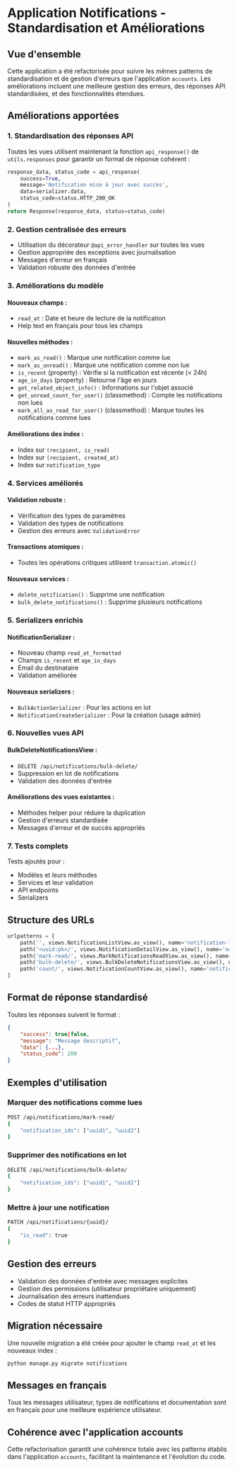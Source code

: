 # Application Notifications - Standardisation et Améliorations

## Vue d'ensemble

Cette application a été refactorisée pour suivre les mêmes patterns de standardisation et de gestion d'erreurs que l'application `accounts`. Les améliorations incluent une meilleure gestion des erreurs, des réponses API standardisées, et des fonctionnalités étendues.

## Améliorations apportées

### 1. Standardisation des réponses API

Toutes les vues utilisent maintenant la fonction `api_response()` de `utils.responses` pour garantir un format de réponse cohérent :

```python
response_data, status_code = api_response(
    success=True,
    message='Notification mise à jour avec succès',
    data=serializer.data,
    status_code=status.HTTP_200_OK
)
return Response(response_data, status=status_code)
```

### 2. Gestion centralisée des erreurs

- Utilisation du décorateur `@api_error_handler` sur toutes les vues
- Gestion appropriée des exceptions avec journalisation
- Messages d'erreur en français
- Validation robuste des données d'entrée

### 3. Améliorations du modèle

#### Nouveaux champs :
- `read_at` : Date et heure de lecture de la notification
- Help text en français pour tous les champs

#### Nouvelles méthodes :
- `mark_as_read()` : Marque une notification comme lue
- `mark_as_unread()` : Marque une notification comme non lue
- `is_recent` (property) : Vérifie si la notification est récente (< 24h)
- `age_in_days` (property) : Retourne l'âge en jours
- `get_related_object_info()` : Informations sur l'objet associé
- `get_unread_count_for_user()` (classmethod) : Compte les notifications non lues
- `mark_all_as_read_for_user()` (classmethod) : Marque toutes les notifications comme lues

#### Améliorations des index :
- Index sur `(recipient, is_read)`
- Index sur `(recipient, created_at)`
- Index sur `notification_type`

### 4. Services améliorés

#### Validation robuste :
- Vérification des types de paramètres
- Validation des types de notifications
- Gestion des erreurs avec `ValidationError`

#### Transactions atomiques :
- Toutes les opérations critiques utilisent `transaction.atomic()`

#### Nouveaux services :
- `delete_notification()` : Supprime une notification
- `bulk_delete_notifications()` : Supprime plusieurs notifications

### 5. Serializers enrichis

#### NotificationSerializer :
- Nouveau champ `read_at_formatted`
- Champs `is_recent` et `age_in_days`
- Email du destinataire
- Validation améliorée

#### Nouveaux serializers :
- `BulkActionSerializer` : Pour les actions en lot
- `NotificationCreateSerializer` : Pour la création (usage admin)

### 6. Nouvelles vues API

#### BulkDeleteNotificationsView :
- `DELETE /api/notifications/bulk-delete/`
- Suppression en lot de notifications
- Validation des données d'entrée

#### Améliorations des vues existantes :
- Méthodes helper pour réduire la duplication
- Gestion d'erreurs standardisée
- Messages d'erreur et de succès appropriés

### 7. Tests complets

Tests ajoutés pour :
- Modèles et leurs méthodes
- Services et leur validation
- API endpoints
- Serializers

## Structure des URLs

```python
urlpatterns = [
    path('', views.NotificationListView.as_view(), name='notification-list'),
    path('<uuid:pk>/', views.NotificationDetailView.as_view(), name='notification-detail'),
    path('mark-read/', views.MarkNotificationsReadView.as_view(), name='mark-notifications-read'),
    path('bulk-delete/', views.BulkDeleteNotificationsView.as_view(), name='bulk-delete-notifications'),
    path('count/', views.NotificationCountView.as_view(), name='notification-count'),
]
```

## Format de réponse standardisé

Toutes les réponses suivent le format :

```json
{
    "success": true|false,
    "message": "Message descriptif",
    "data": {...},
    "status_code": 200
}
```

## Exemples d'utilisation

### Marquer des notifications comme lues
```bash
POST /api/notifications/mark-read/
{
    "notification_ids": ["uuid1", "uuid2"]
}
```

### Supprimer des notifications en lot
```bash
DELETE /api/notifications/bulk-delete/
{
    "notification_ids": ["uuid1", "uuid2"]
}
```

### Mettre à jour une notification
```bash
PATCH /api/notifications/{uuid}/
{
    "is_read": true
}
```

## Gestion des erreurs

- Validation des données d'entrée avec messages explicites
- Gestion des permissions (utilisateur propriétaire uniquement)
- Journalisation des erreurs inattendues
- Codes de statut HTTP appropriés

## Migration nécessaire

Une nouvelle migration a été créée pour ajouter le champ `read_at` et les nouveaux index :

```bash
python manage.py migrate notifications
```

## Messages en français

Tous les messages utilisateur, types de notifications et documentation sont en français pour une meilleure expérience utilisateur.

## Cohérence avec l'application accounts

Cette refactorisation garantit une cohérence totale avec les patterns établis dans l'application `accounts`, facilitant la maintenance et l'évolution du code. 